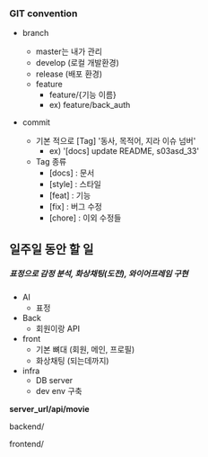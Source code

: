 ### GIT convention

- branch

  - master는 내가 관리
  - develop (로컬 개발환경)
  - release (배포 환경)
  - feature
    - feature/{기능 이름}
    - ex) feature/back_auth

  

- commit

  - 기본 적으로 [Tag] '동사, 목적어, 지라 이슈 넘버'
    - ex) '[docs] update README,  s03asd_33'
  - Tag 종류
    - [docs] :  문서
    - [style] : 스타일
    - [feat] : 기능
    - [fix] : 버그 수정
    - [chore] : 이외 수정들



## 일주일 동안 할 일

##### 표정으로 감정 분석, 화상채팅(도전), 와이어프레임 구현

- AI
  - 표정
- Back
  - 회원이랑 API
- front
  - 기본 뼈대 (회원, 메인, 프로필)
  - 화상채팅 (되는데까지)
- infra
  - DB server
  - dev env 구축



**server_url/api/movie**



backend/

frontend/